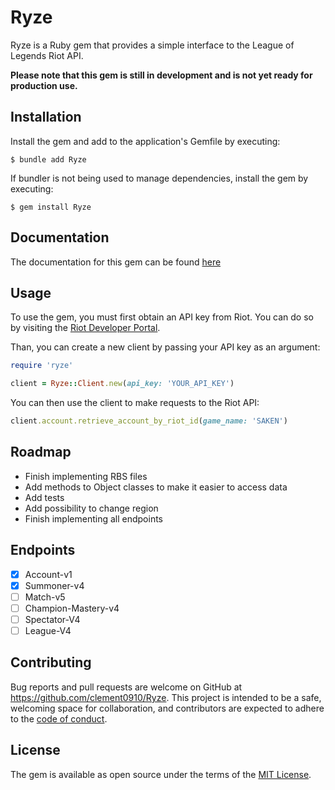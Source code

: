 # Ryze

Ryze is a Ruby gem that provides a simple interface to the League of Legends Riot API.

**Please note that this gem is still in development and is not yet ready for production use.**

## Installation

Install the gem and add to the application's Gemfile by executing:

    $ bundle add Ryze

If bundler is not being used to manage dependencies, install the gem by executing:

    $ gem install Ryze


## Documentation

The documentation for this gem can be found [here](https://rubydoc.info/github/clement0910/Ryze/master)

## Usage

To use the gem, you must first obtain an API key from Riot.
You can do so by visiting the [Riot Developer Portal](https://developer.riotgames.com/).

Than, you can create a new client by passing your API key as an argument:

```ruby
require 'ryze'

client = Ryze::Client.new(api_key: 'YOUR_API_KEY')
```

You can then use the client to make requests to the Riot API:

```ruby
client.account.retrieve_account_by_riot_id(game_name: 'SAKEN')
```

## Roadmap

- Finish implementing RBS files
- Add methods to Object classes to make it easier to access data
- Add tests
- Add possibility to change region
- Finish implementing all endpoints

## Endpoints

- [X] Account-v1
- [X] Summoner-v4
- [ ] Match-v5
- [ ] Champion-Mastery-v4
- [ ] Spectator-V4
- [ ] League-V4

## Contributing

Bug reports and pull requests are welcome on GitHub at https://github.com/clement0910/Ryze. This project is intended to be a safe, welcoming space for collaboration, and contributors are expected to adhere to the [code of conduct](https://github.com/clement0910/Ryze/blob/master/CODE_OF_CONDUCT.md).

## License

The gem is available as open source under the terms of the [MIT License](https://opensource.org/licenses/MIT).
